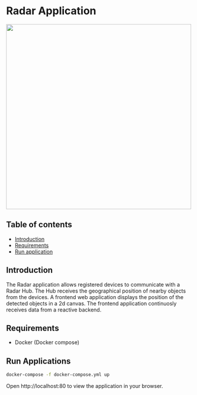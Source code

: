# Radar Application

<img src="https://github.com/sitMCella/radar/wiki/images/radar.png" width="500">

## Table of contents

* [Introduction](#introduction)
* [Requirements](#requirements)
* [Run application](#run-application)

## Introduction

The Radar application allows registered devices to communicate with a Radar Hub. The Hub receives the geographical position of nearby objects from the devices. A frontend web application displays the position of the detected objects in a 2d canvas. The frontend application continuosly receives data from a reactive backend.

## Requirements

- Docker (Docker compose)

## Run Applications

```sh
docker-compose -f docker-compose.yml up
```

Open http://localhost:80 to view the application in your browser.
